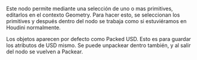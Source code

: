 Este nodo permite mediante una selección de uno o mas primitives, editarlos en el contexto Geometry. Para hacer esto, se seleccionan los primitives y después dentro del nodo se trabaja como si estuviéramos en Houdini normalmente.

Los objetos aparecen por defecto como Packed USD. Esto es para guardar los atributos de USD mismo. Se puede unpackear dentro también, y al salir del nodo se vuelven a Packear.

